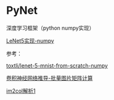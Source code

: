 # PyNet
深度学习框架（python numpy实现）

[LeNet5实现-numpy](https://www.zhujian.tech/posts/c300ea0f.html#more)

参考：

[toxtli/lenet-5-mnist-from-scratch-numpy](https://github.com/toxtli/lenet-5-mnist-from-scratch-numpy)

[卷积神经网络推导-批量图片矩阵计算](https://www.zhujian.tech/posts/ab1e719c.html#more)

[im2col解析1](https://www.zhujian.tech/posts/cc37c46b.html#more)
